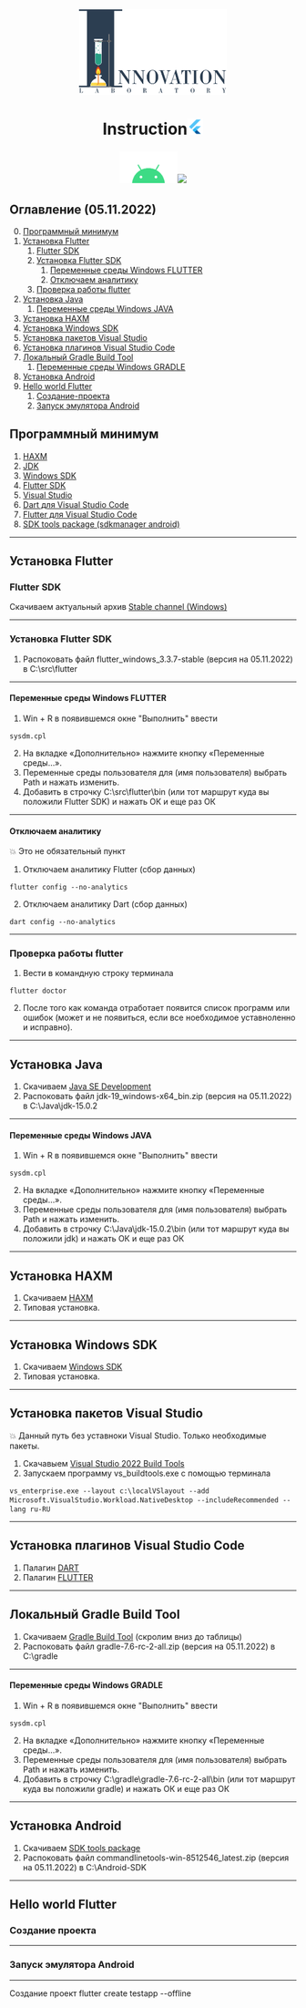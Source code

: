 
<div align="center"><img src="./images/InnoLab.png" height="150"/></div>
<h1 align="center">Instruction<img src="./images/flutter.png" height="28"/></h1>
<h3 align="center"><img src="./images/Android.png" height="55"/><img src="https://seeklogo.com/images/W/windows-11-icon-logo-6C39629E45-seeklogo.com.png" height="55"/></h3>


## Оглавление (05.11.2022)

0. [Программный минимум](#Программный-минимум)
1. [Установка Flutter](#Установка-Flutter)
    1. [Flutter SDK](#Flutter-SDK)
    2. [Установка Flutter SDK](#Установка-Flutter-SDK)
        1. [Переменные среды Windows FLUTTER](#Переменные-среды-Windows-FLUTTER)
        2. [Отключаем аналитику](#Отключаем-аналитику)
    3. [Проверка работы flutter](#Проверка-работы-flutter)
2. [Установка Java](#Установка-Java)
    1. [Переменные среды Windows JAVA](#Переменные-среды-Windows-JAVA)
3. [Установка HAXM](#Установка-HAXM)
4. [Установка Windows SDK](#Установка-Windows-SDK)
5. [Установка пакетов Visual Studio](#Установка-пакетов-Visual-Studio)
6. [Установка плагинов Visual Studio Code](#Установка-плагинов-Visual-Studio-Code)
7. [Локальный Gradle Build Tool](#Локальный-Gradle-Build-Tool)
    1. [Переменные среды Windows GRADLE](#Переменные-среды-Windows-GRADLE)
9. [Установка Android](#Установка-Android)
10. [Hello world Flutter](#Hello-world-Flutter)
    1. [Создание-проекта](#Cоздание-проекта)
    2. [Запуск эмулятора Android](#Запуск-эмулятора-Android)

## Программный минимум

1. <a href="https://developer.tizen.org/development/tizen-studio/download/installing-tizen-studio/hardware-accelerated-execution-manager" target="_blank">HAXM</a>
2. <a href="https://www.oracle.com/java/technologies/downloads/" target="_blank">JDK</a>
3. <a href="https://www.oracle.com/java/technologies/downloads/" target="_blank">Windows SDK</a>
4. <a href="https://docs.flutter.dev/development/tools/sdk/releases" target="_blank">Flutter SDK </a>
5. <a href="https://visualstudio.microsoft.com/ru/thank-you-downloading-visual-studio/?sku=Community&channel=Release&version=VS2022&source=VSLandingPage&cid=2030&passive=false" target="_blank">Visual Studio</a>
6. <a href="https://marketplace.visualstudio.com/items?itemName=Dart-Code.dart-code" target="_blank">Dart для Visual Studio Code</a>
7. <a href="https://marketplace.visualstudio.com/items?itemName=Dart-Code.flutter" target="_blank">Flutter для Visual Studio Code</a>
8. <a href="https://developer.android.com/studio" target="_blank">SDK tools package (sdkmanager android)</a>
____

## Установка Flutter

### Flutter SDK

Скачиваем актуальный архив <a href="https://docs.flutter.dev/development/tools/sdk/releases">Stable channel (Windows)</a> 
____
### Установка Flutter SDK

 1. Распоковать файл flutter_windows_3.3.7-stable (версия на 05.11.2022) в C:\src\flutter
____
#### Переменные среды Windows FLUTTER

 1. Win + R в появившемся окне "Выполнить" ввести 
 ```
 sysdm.cpl
 ```
 2. На вкладке «Дополнительно» нажмите кнопку «Переменные среды…».
 3. Переменные среды пользователя для (имя пользователя) выбрать Path и нажать изменить.
 4. Добавить в строчку C:\src\flutter\bin (или тот маршрут куда вы положили Flutter SDK) и нажать ОК и еще раз ОК
____
#### Отключаем аналитику

:boom: Это не обязательный  пункт
 1. Отключаем аналитику Flutter (сбор данных)
 ```
 flutter config --no-analytics
 ```
  2. Отключаем аналитику Dart (сбор данных)
 ```
 dart config --no-analytics
 ```
____
### Проверка работы flutter
 
 1. Вести в командную строку терминала 
 ```
 flutter doctor
 ```
 2. После того как команда отработает появится список программ или ошибок (может и не появиться, если все ноебходимое уставноленно и исправно).
____
## Установка Java

1. Скачиваем <a href="https://www.oracle.com/java/technologies/downloads/" target="_blank">Java SE Development</a>
2. Распоковать файл jdk-19_windows-x64_bin.zip (версия на 05.11.2022) в C:\Java\jdk-15.0.2
____
#### Переменные среды Windows JAVA

 1. Win + R в появившемся окне "Выполнить" ввести 
 ```
 sysdm.cpl
 ```
 2. На вкладке «Дополнительно» нажмите кнопку «Переменные среды…».
 3. Переменные среды пользователя для (имя пользователя) выбрать Path и нажать изменить.
 4. Добавить в строчку C:\Java\jdk-15.0.2\bin (или тот маршрут куда вы положили jdk) и нажать ОК и еще раз ОК
____
## Установка HAXM

1. Скачиваем <a href="https://developer.tizen.org/development/tizen-studio/download/installing-tizen-studio/hardware-accelerated-execution-manager" target="_blank">HAXM</a>
2. Типовая установка.
____
## Установка Windows SDK

1. Скачиваем <a href="https://www.oracle.com/java/technologies/downloads/" target="_blank">Windows SDK</a>
2. Типовая установка.

____
## Установка пакетов Visual Studio

:boom: Данный путь без уставноки Visual Studio. Только необходимые пакеты. 
1. Скачавыем <a href="https://learn.microsoft.com/en-us/visualstudio/install/create-an-offline-installation-of-visual-studio?view=vs-2022" target="_blank">Visual Studio 2022 Build Tools</a>
2. Запускаем программу vs_buildtools.exe с помощью терминала
 ```
 vs_enterprise.exe --layout c:\localVSlayout --add Microsoft.VisualStudio.Workload.NativeDesktop --includeRecommended --lang ru-RU
 ```
____
## Установка плагинов Visual Studio Code

1. Палагин <a href="https://marketplace.visualstudio.com/items?itemName=Dart-Code.dart-code" target="_blank">DART</a>
2. Палагин <a href="https://marketplace.visualstudio.com/items?itemName=Dart-Code.dart-code" target="_blank">FLUTTER</a>
____
## Локальный Gradle Build Tool

1. Скачиваем <a href="https://services.gradle.org/distributions/" target="_blank">Gradle Build Tool</a> (скролим вниз до таблицы)
2. Распоковать файл gradle-7.6-rc-2-all.zip (версия на 05.11.2022) в C:\gradle
____
#### Переменные среды Windows GRADLE

 1. Win + R в появившемся окне "Выполнить" ввести 
 ```
 sysdm.cpl
 ```
 2. На вкладке «Дополнительно» нажмите кнопку «Переменные среды…».
 3. Переменные среды пользователя для (имя пользователя) выбрать Path и нажать изменить.
 4. Добавить в строчку C:\gradle\gradle-7.6-rc-2-all\bin (или тот маршрут куда вы положили gradle) и нажать ОК и еще раз ОК
____
## Установка Android

1. Скачиваем <a href="https://developer.android.com/studio" target="_blank">SDK tools package</a>
2. Распоковать файл commandlinetools-win-8512546_latest.zip (версия на 05.11.2022) в C:\Android-SDK
____
## Hello world Flutter

### Создание проекта


____
### Запуск эмулятора Android


____



 Создание проект flutter create testapp --offline
